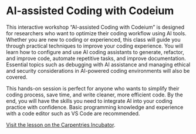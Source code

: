 # AI-assisted Coding with Codeium

This interactive workshop “AI-assisted Coding with Codeium” is designed for researchers who want to optimize their coding workflow using AI tools. Whether you are new to coding or experienced, this class will guide you through practical techniques to improve your coding experience. You will learn how to configure and use AI coding assistants to generate, refactor, and improve code, automate repetitive tasks, and improve documentation. Essential topics such as debugging with AI assistance and managing ethical and security considerations in AI-powered coding environments will also be covered.

This hands-on session is perfect for anyone who wants to simplify their coding process, save time, and write cleaner, more efficient code. By the end, you will have the skills you need to integrate AI into your coding practice with confidence. Basic programming knowledge and experience with a code editor such as VS Code are recommended.

[Visit the lesson on the Carpentries Incubator](https://github.com/carpentries-incubator/gen-ai-coding).
